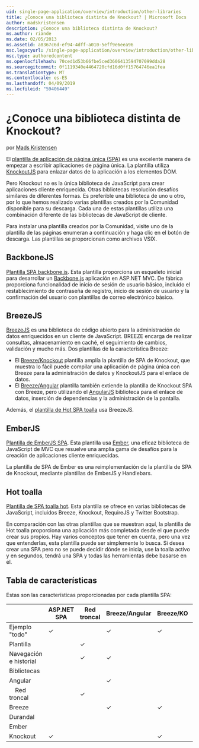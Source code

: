 ```yaml
---
uid: single-page-application/overview/introduction/other-libraries
title: ¿Conoce una biblioteca distinta de Knockout? | Microsoft Docs
author: madskristensen
description: ¿Conoce una biblioteca distinta de Knockout?
ms.author: riande
ms.date: 02/05/2013
ms.assetid: a8367c6d-ef94-4dff-a010-5eff9e6eea96
msc.legacyurl: /single-page-application/overview/introduction/other-libraries
msc.type: authoredcontent
ms.openlocfilehash: 70ced1d53b66fbe5ced3606413594707099dda28
ms.sourcegitcommit: 0f1119340e4464720cfd16d0ff15764746ea1fea
ms.translationtype: MT
ms.contentlocale: es-ES
ms.lasthandoff: 04/09/2019
ms.locfileid: "59406449"
---
```

# <a name="know-a-library-other-than-knockout"></a>¿Conoce una biblioteca distinta de Knockout?

por [Mads Kristensen](https://github.com/madskristensen)

El [plantilla de aplicación de página única (SPA)](knockoutjs-template.md) es una excelente manera de empezar a escribir aplicaciones de página única. La plantilla utiliza [KnockoutJS](http://knockoutjs.com/) para enlazar datos de la aplicación a los elementos DOM.

Pero Knockout no es la única biblioteca de JavaScript para crear aplicaciones cliente enriquecida. Otras bibliotecas resolución desafíos similares de diferentes formas. Es preferible una biblioteca de uno u otro, por lo que hemos realizado varias plantillas creados por la Comunidad disponible para su descarga. Cada una de estas plantillas utiliza una combinación diferente de las bibliotecas de JavaScript de cliente.

Para instalar una plantilla creados por la Comunidad, visite uno de la plantilla de las páginas enumeran a continuación y haga clic en el botón de descarga. Las plantillas se proporcionan como archivos VSIX.

## <a name="backbonejs"></a>BackboneJS

[Plantilla SPA backbone.js](../templates/backbonejs-template.md). Esta plantilla proporciona un esqueleto inicial para desarrollar un [Backbone.js](http://backbonejs.org/) aplicación en ASP.NET MVC. De fábrica proporciona funcionalidad de inicio de sesión de usuario básico, incluido el restablecimiento de contraseña de registro, inicio de sesión de usuario y la confirmación del usuario con plantillas de correo electrónico básico.

## <a name="breezejs"></a>BreezeJS

[BreezeJS](http://www.breezejs.com/?utm_source=ms-spa) es una biblioteca de código abierto para la administración de datos enriquecidos en un cliente de JavaScript. BREEZE encarga de realizar consultas, almacenamiento en caché, el seguimiento de cambios, validación y mucho más. Dos plantillas de la característica Breeze:

- El [Breeze/Knockout](../templates/breezeknockout-template.md) plantilla amplía la plantilla de SPA de Knockout, que muestra lo fácil puede compilar una aplicación de página única con Breeze para la administración de datos y KnockoutJS para el enlace de datos.
- El [Breeze/Angular](../templates/breezeangular-template.md) plantilla también extiende la plantilla de Knockout SPA con Breeze, pero utilizando el [AngularJS](http://angularjs.org) biblioteca para el enlace de datos, inserción de dependencias y la administración de la pantalla.

Además, el [plantilla de Hot SPA toalla](../templates/hottowel-template.md) usa BreezeJS.

## <a name="emberjs"></a>EmberJS

[Plantilla de EmberJS SPA](../templates/emberjs-template.md). Esta plantilla usa [Ember](http://emberjs.com/), una eficaz biblioteca de JavaScript de MVC que resuelve una amplia gama de desafíos para la creación de aplicaciones cliente enriquecidas.

La plantilla de SPA de Ember es una reimplementación de la plantilla de SPA de Knockout, mediante plantillas de EmberJS y Handlebars.

## <a name="hot-towel"></a>Hot toalla

[Plantilla de SPA toalla hot](../templates/hottowel-template.md). Esta plantilla se ofrece en varias bibliotecas de JavaScript, incluidos Breeze, Knockout, RequireJS y Twitter Bootstrap.

En comparación con las otras plantillas que se muestran aquí, la plantilla de Hot toalla proporciona una aplicación más completada desde el que puede crear sus propios. Hay varios conceptos que tener en cuenta, pero una vez que entenderlas, esta plantilla puede ser simplemente lo busca. Si desea crear una SPA pero no se puede decidir dónde se inicia, use la toalla activo y en segundos, tendrá una SPA y todas las herramientas debe basarse en él.

## <a name="feature-table"></a>Tabla de características

Estas son las características proporcionadas por cada plantilla SPA:


|                        | ASP.NET SPA | Red troncal | Breeze/Angular | Breeze/KO |  Ember   | Hot toalla |
|------------------------|-------------|----------|----------------|-----------|----------|-----------|
|      Ejemplo "todo"       |  &#10003;   |          |    &#10003;    | &#10003;  | &#10003; |           |
|     Plantilla      |             | &#10003; |                |           |          | &#10003;  |
| Navegación e historial |             | &#10003; |    &#10003;    |           | &#10003; | &#10003;  |
|        Bibliotecas       |             |          |                |           |          |           |
|        Angular         |             |          |    &#10003;    |           |          |           |
|    &#8195;Red troncal     |             | &#10003; |                |           |          |           |
|         Breeze         |             |          |    &#10003;    | &#10003;  |          | &#10003;  |
|        Durandal        |             |          |                |           |          | &#10003;  |
|         Ember          |             |          |                |           | &#10003; |           |
|        Knockout        |  &#10003;   |          |                | &#10003;  |          | &#10003;  |


